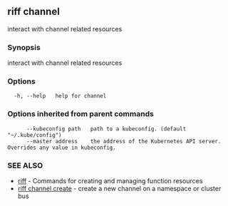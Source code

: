 ## riff channel

interact with channel related resources

### Synopsis

interact with channel related resources

### Options

```
  -h, --help   help for channel
```

### Options inherited from parent commands

```
      --kubeconfig path   path to a kubeconfig. (default "~/.kube/config")
      --master address    the address of the Kubernetes API server. Overrides any value in kubeconfig.
```

### SEE ALSO

* [riff](riff.md)	 - Commands for creating and managing function resources
* [riff channel create](riff_channel_create.md)	 - create a new channel on a namespace or cluster bus

